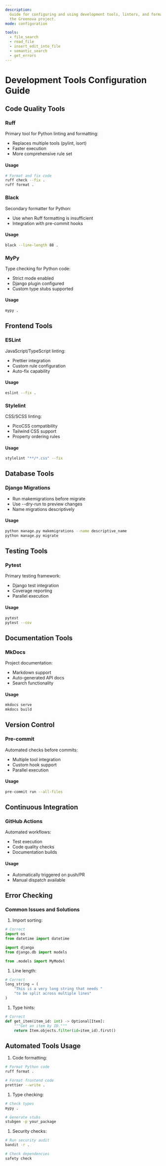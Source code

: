 ```yaml
---
description:
  Guide for configuring and using development tools, linters, and formatters in
  the Greenova project.
mode: configuration

tools:
  - file_search
  - read_file
  - insert_edit_into_file
  - semantic_search
  - get_errors
---
```


<!-- filepath: /workspaces/greenova/.github/prompts/tool-configuration.prompt.md -->

# Development Tools Configuration Guide

## Code Quality Tools

### Ruff

Primary tool for Python linting and formatting:

- Replaces multiple tools (pylint, isort)
- Faster execution
- More comprehensive rule set

#### Usage

```bash
# Format and fix code
ruff check --fix .
ruff format .
```

### Black

Secondary formatter for Python:

- Use when Ruff formatting is insufficient
- Integration with pre-commit hooks

#### Usage

```bash
black --line-length 88 .
```

### MyPy

Type checking for Python code:

- Strict mode enabled
- Django plugin configured
- Custom type stubs supported

#### Usage

```bash
mypy .
```

## Frontend Tools

### ESLint

JavaScript/TypeScript linting:

- Prettier integration
- Custom rule configuration
- Auto-fix capability

#### Usage

```bash
eslint --fix .
```

### Stylelint

CSS/SCSS linting:

- PicoCSS compatibility
- Tailwind CSS support
- Property ordering rules

#### Usage

```bash
stylelint "**/*.css" --fix
```

## Database Tools

### Django Migrations

- Run makemigrations before migrate
- Use --dry-run to preview changes
- Name migrations descriptively

#### Usage

```bash
python manage.py makemigrations --name descriptive_name
python manage.py migrate
```

## Testing Tools

### Pytest

Primary testing framework:

- Django test integration
- Coverage reporting
- Parallel execution

#### Usage

```bash
pytest
pytest --cov
```

## Documentation Tools

### MkDocs

Project documentation:

- Markdown support
- Auto-generated API docs
- Search functionality

#### Usage

```bash
mkdocs serve
mkdocs build
```

## Version Control

### Pre-commit

Automated checks before commits:

- Multiple tool integration
- Custom hook support
- Parallel execution

#### Usage

```bash
pre-commit run --all-files
```

## Continuous Integration

### GitHub Actions

Automated workflows:

- Test execution
- Code quality checks
- Documentation builds

#### Usage

- Automatically triggered on push/PR
- Manual dispatch available

## Error Checking

### Common Issues and Solutions

1. Import sorting:

```python
# Correct
import os
from datetime import datetime

import django
from django.db import models

from .models import MyModel
```

1. Line length:

```python
# Correct
long_string = (
    "This is a very long string that needs "
    "to be split across multiple lines"
)
```

1. Type hints:

```python
# Correct
def get_item(item_id: int) -> Optional[Item]:
    """Get an item by ID."""
    return Item.objects.filter(id=item_id).first()
```

## Automated Tools Usage

1. Code formatting:

```bash
# Format Python code
ruff format .

# Format frontend code
prettier --write .
```

1. Type checking:

```bash
# Check types
mypy .

# Generate stubs
stubgen -p your_package
```

1. Security checks:

```bash
# Run security audit
bandit -r .

# Check dependencies
safety check
```
